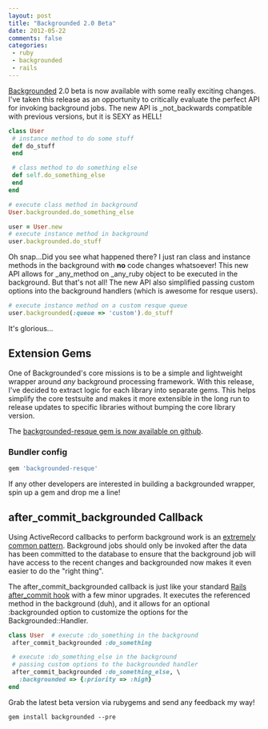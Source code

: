 ```yaml
---
layout: post
title: "Backgrounded 2.0 Beta"
date: 2012-05-22
comments: false
categories:
 - ruby
 - backgrounded
 - rails
---
```


[Backgrounded](http://github.com/wireframe/backgrounded) 2.0 beta is now available with some really exciting changes. I've taken this release as an opportunity to critically evaluate the perfect API for invoking background jobs. The new API is _not_backwards compatible with previous versions, but it is SEXY as HELL!

```ruby
class User
 # instance method to do some stuff
 def do_stuff
 end

 # class method to do something else
 def self.do_something_else
 end
end

# execute class method in background
User.backgrounded.do_something_else

user = User.new
# execute instance method in background
user.backgrounded.do_stuff
```

Oh snap...Did you see what happened there? I just ran class and instance methods in the background with **no** code changes whatsoever! This new API allows for _any_method on _any_ruby object to be executed in the background. But that's not all! The new API also simplified passing custom options into the background handlers (which is awesome for resque users).

```ruby
# execute instance method on a custom resque queue
user.backgrounded(:queue => 'custom').do_stuff
```

It's glorious...

Extension Gems
--------------

One of Backgrounded's core missions is to be a simple and lightweight wrapper around _any_ background processing framework. With this release, I've decided to extract logic for each library into separate gems. This helps simplify the core testsuite and makes it more extensible in the long run to release updates to specific libraries without bumping the core library version.

The [backgrounded-resque gem is now available on github](http://github.com/wireframe/backgrounded-resque).

### Bundler config

```ruby
gem 'backgrounded-resque'

```
If any other developers are interested in building a backgrounded wrapper, spin up a gem and drop me a line!

after\_commit\_backgrounded Callback
------------------------------------

Using ActiveRecord callbacks to perform background work is an [extremely common pattern](http://blog.codecrate.com/2009/10/backgrounded-activerecord-callbacks.html). Background jobs should only be invoked after the data has been committed to the database to ensure that the background job will have access to the recent changes and backgrounded now makes it even easier to do the "right thing".

The after\_commit\_backgrounded callback is just like your standard [Rails after\_commit hook](http://api.rubyonrails.org/classes/ActiveRecord/Transactions/ClassMethods.html#method-i-after_commit) with a few minor upgrades. It executes the referenced method in the background (duh), and it allows for an optional :backgrounded option to customize the options for the Backgrounded::Handler.

```ruby
class User  # execute :do_something in the background
 after_commit_backgrounded :do_something

 # execute :do_something_else in the background
 # passing custom options to the backgrounded handler
 after_commit_backgrounded :do_something_else, \
   :backgrounded => {:priority => :high}
end
```
Grab the latest beta version via rubygems and send any feedback my way!

```
gem install backgrounded --pre
```

